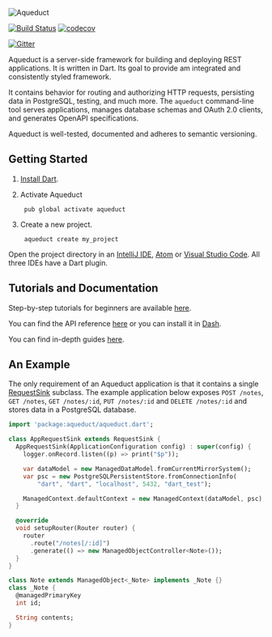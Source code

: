 ![Aqueduct](https://raw.githubusercontent.com/stablekernel/aqueduct/master/images/aqueduct.png)

[![Build Status](https://travis-ci.org/stablekernel/aqueduct.svg?branch=master)](https://travis-ci.org/stablekernel/aqueduct) [![codecov](https://codecov.io/gh/stablekernel/aqueduct/branch/master/graph/badge.svg)](https://codecov.io/gh/stablekernel/aqueduct)

[![Gitter](https://badges.gitter.im/dart-lang/server.svg)](https://gitter.im/dart-lang/server?utm_source=badge&utm_medium=badge&utm_campaign=pr-badge)

Aqueduct is a server-side framework for building and deploying REST applications. It is written in Dart. Its goal to provide am integrated and consistently styled framework.

It contains behavior for routing and authorizing HTTP requests, persisting data in PostgreSQL, testing, and much more. The `aqueduct` command-line tool serves applications, manages database schemas and OAuth 2.0 clients, and generates OpenAPI specifications.

Aqueduct is well-tested, documented and adheres to semantic versioning.

## Getting Started

1. [Install Dart](https://www.dartlang.org/install).
2. Activate Aqueduct

        pub global activate aqueduct

3. Create a new project.

        aqueduct create my_project

Open the project directory in an [IntelliJ IDE](https://www.jetbrains.com/idea/download/), [Atom](https://atom.io) or [Visual Studio Code](https://code.visualstudio.com). All three IDEs have a Dart plugin.

## Tutorials and Documentation

Step-by-step tutorials for beginners are available [here](https://aqueduct.io/docs/tut/getting-started).

You can find the API reference [here](https://www.dartdocs.org/documentation/aqueduct/latest) or you can install it in [Dash](https://kapeli.com/docsets#dartdoc).

You can find in-depth guides [here](https://aqueduct.io/docs/).

## An Example

The only requirement of an Aqueduct application is that it contains a single [RequestSink](https://aqueduct.io/docs/http/request_sink/) subclass. The example application below exposes `POST /notes`, `GET /notes`, `GET /notes/:id`, `PUT /notes/:id` and `DELETE /notes/:id` and stores data in a PostgreSQL database.

```dart
import 'package:aqueduct/aqueduct.dart';

class AppRequestSink extends RequestSink {
  AppRequestSink(ApplicationConfiguration config) : super(config) {
    logger.onRecord.listen((p) => print("$p"));

    var dataModel = new ManagedDataModel.fromCurrentMirrorSystem();
    var psc = new PostgreSQLPersistentStore.fromConnectionInfo(
        "dart", "dart", "localhost", 5432, "dart_test");

    ManagedContext.defaultContext = new ManagedContext(dataModel, psc);
  }

  @override
  void setupRouter(Router router) {
    router
      .route("/notes[/:id]")
      .generate(() => new ManagedObjectController<Note>());
  }
}

class Note extends ManagedObject<_Note> implements _Note {}
class _Note {
  @managedPrimaryKey
  int id;

  String contents;
}
```

